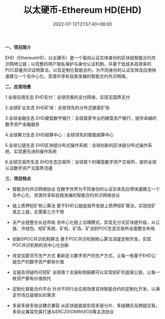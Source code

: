 ﻿---
weight: 
title: "以太硬币-Ethereum HD(EHD)"
description: "EHD（EthereumHD，以太硬币）是一个面向认证实体身份的区块链智能合约共识网络公链；以完整的用户隐私保护与身份认证机制，并基于低成本高效率的POC容量共识证明算法，以及定制化智能合约，为不同身份的认证实体及应用快速建立一个去中心化、资源共享和自我发展的智能合约共识网络。"
date: 2022-07-12T21:57:40+08:00
lastmod: 2022-07-12T16:45:40+08:00
draft: false
authors: ["yangsi"]
featuredImage: "yitaiyingbi-ethereum-hdehd.webp"
link: "https://www.ehd.io/   https://www.bibiqing.com/coindetails/ethereumhd"
tags: ["数字代币","以太硬币-Ethereum HD(EHD)"]
categories: ["navigation"]
navigation: ["数字代币"]
lightgallery: true
toc: true
pinned: false
recommend: false
recommend1: false
---
**一、项目简介**

EHD（EthereumHD，以太硬币）是一个面向认证实体身份的区块链智能合约共识网络公链；以完整的用户隐私保护与身份认证机制，并基于低成本高效率的POC容量共识证明算法，以及定制化智能合约，为不同身份的认证实体及应用快速建立一个去中心化、资源共享和自我发展的智能合约共识网络。

**二、应用场景**

1.全球应用生态
EHD支付：全球完善的支付网络，实现无国界支付

2.全球矿业生态
EHD矿场：全球领先的分布式硬盘矿场

3.全球金融生态
EHD硬盘数字银行：全球首家专业的硬盘资产银行，提供卓越的数字资产金融服务

4.全球算力生态
EHD超算中心：全球领先的智能超算中心

5.全球公链生态
EHD区块链分布式操作系统：全球创新的区块链分布式操作系统，实现更先进的操作系统

6.全球交易所生态
EHD生态交易所：全球首个的硬盘数字资产交易所，提供全球认证数字资产无国界流通

**三、项目特点**

- 智能合约共识网络协议
  在数字世界为不同身份的认证实体及应用快速建立一个去中心化、资源共享和自我发展的智能合约共识网络协议

- 链上质押挖矿核心算法
  基于EHD公链底层开发链上质押挖矿算法，实现挖矿真正上链，无需第三方干预

- 全产业链整合长远布局
  去中心化链上治理模式，实现无分叉区块链升级，从公链、冷钱包、挖矿系统、矿机、矿场、矿池到POC生态交易所全面整合布局

- 创新DPOC共识机制算法
  基于POC共识机制核心算法深度定制开发，实现POC共识机制的去中心化创新

- 改变加密货币生产方式
  重新定义数字资产的生产方式，让每一枚基于EHD公链生产的数字资产都有价值

- 主链及测链均可挖矿
  全球首个主链和侧链都可以实现挖矿的底层公链，让每一枚资产都有价值依托

- 定制化智能合约平台
  针对不同行业应用场景支持智能合约的定制化开发，以满足市场日益增长的需求

- 多层多链多协议耦合兼容
  从区块链底层实现多层分片、多链耦合及跨链交易，多协议兼容完美打通与ERC20\OMIN\EOS等主流协议

  
